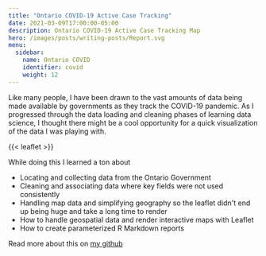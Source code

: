 ```yaml
---
title: "Ontario COVID-19 Active Case Tracking"
date: 2021-03-09T17:00:00-05:00
description: Ontario COVID-19 Active Case Tracking Map
hero: /images/posts/writing-posts/Report.svg
menu:
  sidebar:
    name: Ontario COVID
    identifier: covid
    weight: 12
---
```


Like many people, I have been drawn to the vast amounts of data being made available by governments as they track the COVID-19 pandemic. As I progressed through the data loading and cleaning phases of learning data science, I thought there might be a cool opportunity for a quick visualization of the data I was playing with.

{{< leaflet >}}

While doing this I learned a ton about

- Locating and collecting data from the Ontario Government
- Cleaning and associating data where key fields were not used consistently
- Handling map data and simplifying geography so the leaflet didn't end up being huge and take a long time to render
- How to handle geospatial data and render interactive maps with Leaflet
- How to create parameterized R Markdown reports

Read more about this on [my github](https://github.com/whatsthestoryglory/OntarioCOVID)
